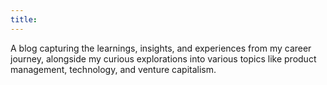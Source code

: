 ```yaml
---
title:
---
```


<p> A blog capturing the learnings, insights, and experiences from my career journey, alongside my curious explorations into various topics like product management, technology, and venture capitalism. </p>

